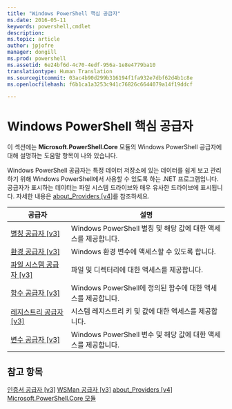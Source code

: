 ```yaml
---
title: "Windows PowerShell 핵심 공급자"
ms.date: 2016-05-11
keywords: powershell,cmdlet
description: 
ms.topic: article
author: jpjofre
manager: dongill
ms.prod: powershell
ms.assetid: 6e24bf6d-4c70-4edf-956a-1e8e4779ba10
translationtype: Human Translation
ms.sourcegitcommit: 03ac4b90d299b316194f1fa932e7dbf62d4b1c8e
ms.openlocfilehash: f6b1ca1a3253c941c76826c6644079a14f19ddcf

---
```


# Windows PowerShell 핵심 공급자
이 섹션에는 **Microsoft.PowerShell.Core** 모듈의 Windows PowerShell 공급자에 대해 설명하는 도움말 항목이 나와 있습니다.

Windows PowerShell 공급자는 특정 데이터 저장소에 있는 데이터를 쉽게 보고 관리하기 위해 Windows PowerShell에서 사용할 수 있도록 하는 .NET 프로그램입니다. 공급자가 표시하는 데이터는 파일 시스템 드라이브와 매우 유사한 드라이브에 표시됩니다. 자세한 내용은 [about_Providers [v4]](https://technet.microsoft.com/en-us/library/2d9b3f32-be78-49ad-a547-21231c803242)를 참조하세요.

|공급자|설명|
|------------|---------------|
|[별칭 공급자 [v3]](https://technet.microsoft.com/en-us/library/dce3f872-aeff-4eb2-8b38-876cd612fc29)|Windows PowerShell 별칭 및 해당 값에 대한 액세스를 제공합니다.|
|[환경 공급자 [v3]](https://technet.microsoft.com/en-us/library/94fcd05d-e702-4706-9b7d-ad7e5fd0ec09)|Windows 환경 변수에 액세스할 수 있도록 합니다.|
|[파일 시스템 공급자 [v3]](https://technet.microsoft.com/en-us/library/0e494537-dfdf-437a-8b27-c21e30aa1f9f)|파일 및 디렉터리에 대한 액세스를 제공합니다.|
|[함수 공급자 [v3]](https://technet.microsoft.com/en-us/library/7dfc92f4-9a88-4399-978d-6d5d224b3e76)|Windows PowerShell에 정의된 함수에 대한 액세스를 제공합니다.|
|[레지스트리 공급자 [v3]](https://technet.microsoft.com/en-us/library/d3c8013c-8caa-48d7-9feb-bfef0d95926e)|시스템 레지스트리 키 및 값에 대한 액세스를 제공합니다.|
|[변수 공급자 [v3]](https://technet.microsoft.com/en-us/library/78dbcbbd-7946-4b9b-b75b-146f247f821c)|Windows PowerShell 변수 및 해당 값에 대한 액세스를 제공합니다.|

## 참고 항목
[인증서 공급자 [v3]](https://technet.microsoft.com/en-us/library/3f743541-d0c6-4670-809a-b16fb01f7c4d)
[WSMan 공급자 [v3]](https://technet.microsoft.com/en-us/library/4c3d8d36-4f7a-4211-996f-64110e4b2eb7)
[about_Providers [v4]](https://technet.microsoft.com/en-us/library/2d9b3f32-be78-49ad-a547-21231c803242)
[Microsoft.PowerShell.Core 모듈](Microsoft.PowerShell.Core-Module.md)




<!--HONumber=Aug16_HO3-->


